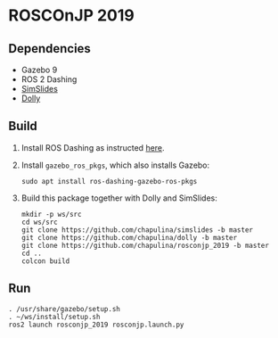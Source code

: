 # ROSCOnJP 2019

## Dependencies

* Gazebo 9
* ROS 2 Dashing
* [SimSlides](https://github.com/chapulina/simslides)
* [Dolly](https://github.com/chapulina/dolly)

## Build

1. Install ROS Dashing as instructed [here](https://index.ros.org/doc/ros2/Installation/Linux-Install-Debians/).

1. Install `gazebo_ros_pkgs`, which also installs Gazebo:

       sudo apt install ros-dashing-gazebo-ros-pkgs

1. Build this package together with Dolly and SimSlides:

       mkdir -p ws/src
       cd ws/src
       git clone https://github.com/chapulina/simslides -b master
       git clone https://github.com/chapulina/dolly -b master
       git clone https://github.com/chapulina/rosconjp_2019 -b master
       cd ..
       colcon build

## Run

    . /usr/share/gazebo/setup.sh
    . ~/ws/install/setup.sh
    ros2 launch rosconjp_2019 rosconjp.launch.py

